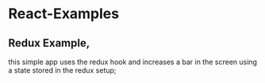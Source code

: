 # React-Examples
## Redux Example,
this simple app uses the redux hook and increases a bar in the screen using a state stored in the redux setup;
